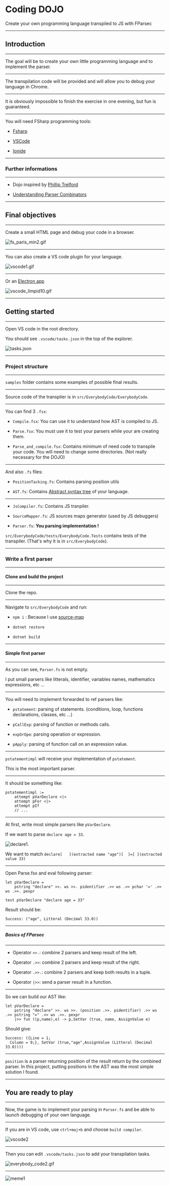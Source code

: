 # Coding DOJO

Create your own programming language transpiled to JS with FParsec

---

## Introduction

---

The goal will be to create your own little programming language and to implement the parser.

---

The transpilation code will be provided and will allow you to debug your language in Chrome.

---

It is obviously impossible to finish the exercise in one evening, but fun is guaranteed.

---

You will need FSharp programming tools:

- [Fsharp](http://fsharp.org)

- [VSCode](https://code.visualstudio.com)

- [Ionide](http://ionide.io)

---

### Further informations

---

- Dojo inspired by [Phillip Trelford](http://trelford.com/blog/post/parser.aspx)

- [Understanding Parser Combinators](https://fsharpforfunandprofit.com/posts/understanding-parser-combinators/)

---

## Final objectives

---

Create a small HTML page and debug your code in a browser.

![fs_paris_min2.gif](images/fs_paris_min2.gif)

---

You can also create a VS code plugin for your language.

![vscode1.gif](images/vscode1.gif)

---

Or an [Electron app](https://electronjs.org/)

![vscode_limpid10.gif](images/vscode_limpid10.gif)

---

## Getting started

---

Open VS code in the root directory.

You should see `.vscode/tasks.json` in the top of the explorer.

![tasks.json](images/tasksjson.png)

---

### Project structure

---

`samples` folder contains some examples of possible final results.

---

Source code of the transplier is in `src/EverybodyCode/EverybodyCode`.

---

You can find 3 `.fsx`:

- `Compile.fsx`: You can use it to understand how AST is compiled to JS.

- `Parse.fsx`: You must use it to test your parsers while your are creating them.

- `Parse_and_compile.fsx`: Contains minimum of need code to transpile your code. You will need to change some directories. (Not really necessary for the DOJO)

---

And also `.fs` files:

- `PositionTacking.fs`: Contains parsing position utils

- `AST.fs`: Contains [Abstract syntax tree](https://en.wikipedia.org/wiki/Abstract_syntax_tree) of your language.

---

- `JsCompiler.fs`: Contains JS tranpiler.

- `SourceMapper.fs`: JS sources maps generator (used by JS debuggers)

- `Parser.fs`: __You parsing implementation !__

`src/EverybodyCode/tests/EverybodyCode.Tests` contains tests of the transpiler.
(That's why it is in `src/EverybodyCode`).

---

### Write a first parser

---

#### Clone and build the project

---

Clone the repo.

---

Navigate to `src/EverybodyCode` and run:

- `npm i` : Because I use [source-map](https://www.npmjs.com/package/source-map)

- `dotnet restore`

- `dotnet build`

---

#### Simple first parser

---

As you can see, `Parser.fs` is not empty.

I put small parsers like litterals, identifier, variables names, mathematics expressions, etc ...

---

You will need to implement forwarded to ref parsers like:

- `pstatement`: parsing of statements. (conditions, loop, functions declarations, classes, etc ...)

- `pCallExp`: parsing of function or methods calls.

- `expOrOpe`: parsing operation or expression.

- `pApply`: parsing of function call on an expression value.

---

`pstatementimpl` will receive your implementation of `pstatement`.

This is the most important parser.

---

It should be something like:

```F#
pstatementimpl :=
    attempt pVarDeclare <|>
    attempt pFor <|>
    attempt pIf
    // ...
```

---

At first, write most simple parsers like `pVarDeclare`.

If we want to parse `declare age = 33`.

![declare1](images/declare1.png).

We want to match `declare[   ](extracted name "age")[  ]=[ ](extracted value 33)`

---

Open Parse.fsx and eval following parser:

```F#
let pVarDeclare = 
    pstring "declare" >>. ws >>. pidentifier .>> ws .>> pchar '=' .>> ws .>>. pexpr

test pVarDeclare "declare age = 33"
```

Result should be:

```F#
Success: ("age", Litteral (Decimal 33.0))
```

---

##### Basics of FParsec

---

- Operator `>>.`: combine 2 parsers and keep result of the left.

- Operator `.>>`: combine 2 parsers and keep result of the right.

- Operator `.>>.`: combine 2 parsers and keep both results in a tuple.

- Operator `|>>`: send a parser result in a function.

---

So we can build our AST like:

```F#
let pVarDeclare =
    pstring "declare" >>. ws >>. (position .>>. pidentifier) .>> ws .>> pstring "=" .>> ws .>>. pexpr
    |>> fun ((p,name),e) -> p,SetVar (true, name, AssignValue e)
```

Should give:

```F#
Success: ({Line = 1;
  Column = 9;}, SetVar (true,"age",AssignValue (Litteral (Decimal 33.0))))
```

---

`position` is a parser returning position of the result return by the combined parser.
In this project, putting positions in the AST was the most simple solution I found.

---

## You are ready to play

---

Now, the game is to implement your parsing in `Parser.fs` and be able to launch debugging of your own language.

---

If you are in VS code, use `ctrl+maj+b` and choose `build compiler`.

![vscode2](images/vscode2.png)

---

Then you can edit `.vscode/tasks.json` to add your transpilation tasks.

![everybody_code2.gif](images/everybody_code2.gif)

---

![meme1](images/meme1.jpg)

